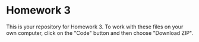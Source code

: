 # Homework 3

This is your repository for Homework 3. To work with these files on your own computer, click on the "Code" button and then choose "Download ZIP".
